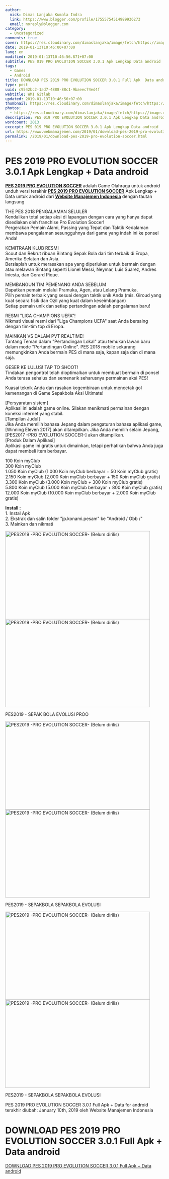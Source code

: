 ```yaml
---
author:
  nick: Dimas Lanjaka Kumala Indra
  link: https://www.blogger.com/profile/17555754514989936273
  email: noreply@blogger.com
category:
  - Uncategorized
comments: true
cover: https://res.cloudinary.com/dimaslanjaka/image/fetch/https://image.revdl.com/2016/pes2017-pro-evolution-soccer-unreleased-1.jpg
date: 2019-01-13T10:46:00+07:00
lang: en
modified: 2019-01-13T10:46:56.871+07:00
subtitle: PES 019 PRO EVOLUTION SOCCER 3.0.1 Apk Lengkap Data android
tags:
  - Games
  - Android
title: DOWNLOAD PES 2019 PRO EVOLUTION SOCCER 3.0.1 Full Apk  Data android
type: post
uuid: c9542bc2-1ad7-4888-88c1-9baeec74ed4f
webtitle: WMI Gitlab
updated: 2019-01-13T10:46:56+07:00
thumbnail: https://res.cloudinary.com/dimaslanjaka/image/fetch/https://image.revdl.com/2016/pes2017-pro-evolution-soccer-unreleased-1.jpg
photos:
  - https://res.cloudinary.com/dimaslanjaka/image/fetch/https://image.revdl.com/2016/pes2017-pro-evolution-soccer-unreleased-1.jpg
description: PES 019 PRO EVOLUTION SOCCER 3.0.1 Apk Lengkap Data android
wordcount: 2013
excerpt: PES 019 PRO EVOLUTION SOCCER 3.0.1 Apk Lengkap Data android
url: https://www.webmanajemen.com/2019/01/download-pes-2019-pro-evolution-soccer.html
permalink: /2019/01/download-pes-2019-pro-evolution-soccer.html
---
```


<h1 for="title"> <span class="notranslate"> PES 2019 PRO EVOLUTION SOCCER 3.0.1 Apk Lengkap + Data android</span> </h1>  <div>  <div class="post_content entry-content">  <p> <span class="notranslate"> <a href="https://web-manajemen.blogspot.com/" class="notranslate"><strong><span class="notranslate">PES 2019 PRO EVOLUTION SOCCER</span></strong></a> adalah Game Olahraga untuk android</span> <br><span class="notranslate"> unduh versi terakhir <strong><a href="https://web-manajemen.blogspot.com/" class="notranslate"><span class="notranslate">PES 2019 PRO EVOLUTION SOCCER</span></a></strong> Apk Lengkap + Data untuk android dari <strong><a href="https://web-manajemen.blogspot.com/" class="notranslate">Website Manajemen Indonesia</a></strong> dengan tautan langsung</span> </p>  <p> <span class="notranslate"> THE PES 2018 PENGALAMAN SELULER</span> <br><span class="notranslate"> Kendalikan total setiap aksi di lapangan dengan cara yang hanya dapat disediakan oleh franchise Pro Evolution Soccer!</span> <br><span class="notranslate"> Pergerakan Pemain Alami, Passing yang Tepat dan Taktik Kedalaman membawa pengalaman sesungguhnya dari game yang indah ini ke ponsel Anda!</span> </p>  <p> <span class="notranslate"> KEMITRAAN KLUB RESMI</span> <br><span class="notranslate"> Scout dan Rekrut ribuan Bintang Sepak Bola dari tim terbaik di Eropa, Amerika Selatan dan Asia.</span> <br><span class="notranslate"> Bersiaplah untuk merasakan apa yang diperlukan untuk bermain dengan atau melawan Bintang seperti Lionel Messi, Neymar, Luis Suarez, Andres Iniesta, dan Gerard Pique.</span> </p>  <p> <span class="notranslate"> MEMBANGUN TIM PEMENANG ANDA SEBELUM</span> <br><span class="notranslate"> Dapatkan pemain melalui Pramuka, Agen, atau Lelang Pramuka.</span> <br><span class="notranslate"> Pilih pemain terbaik yang sesuai dengan taktik unik Anda (mis. Giroud yang kuat secara fisik dan Ozil yang kuat dalam keseimbangan)</span> <br><span class="notranslate"> Setiap pemain unik dan setiap pertandingan adalah pengalaman baru!</span> </p>  <p> <span class="notranslate"> RESMI "LIGA CHAMPIONS UEFA"!</span> <br><span class="notranslate"> Nikmati visual resmi dari "Liga Champions UEFA" saat Anda bersaing dengan tim-tim top di Eropa.</span> </p>  <p> <span class="notranslate"> MAINKAN VS DALAM PVT REALTIME!</span> <br><span class="notranslate"> Tantang Teman dalam "Pertandingan Lokal" atau temukan lawan baru dalam mode "Pertandingan Online".</span> <span class="notranslate"> PES 2018 mobile sekarang memungkinkan Anda bermain PES di mana saja, kapan saja dan di mana saja.</span> </p>  <p> <span class="notranslate"> GESER KE LULUS!</span> <span class="notranslate"> TAP TO SHOOT!</span> <br><span class="notranslate"> Tindakan pengontrol telah dioptimalkan untuk membuat bermain di ponsel Anda terasa sehalus dan semenarik seharusnya permainan aksi PES!</span> </p>  <p> <span class="notranslate"> Kuasai teknik Anda dan rasakan kegembiraan untuk mencetak gol kemenangan di Game Sepakbola Aksi Ultimate!</span> </p>  <p> <span class="notranslate"> [Persyaratan sistem]</span> <br><span class="notranslate"> Aplikasi ini adalah game online.</span> <span class="notranslate"> Silakan menikmati permainan dengan koneksi internet yang stabil.</span> <br><span class="notranslate"> [Tampilan Judul]</span> <br><span class="notranslate"> Jika Anda memilih bahasa Jepang dalam pengaturan bahasa aplikasi game, [Winning Eleven 2017] akan ditampilkan.</span> <span class="notranslate"> Jika Anda memilih selain Jepang, [PES2017 -PRO EVOLUTION SOCCER-] akan ditampilkan.</span> <br><span class="notranslate"> [Produk Dalam Aplikasi]</span> <br><span class="notranslate"> Aplikasi game ini gratis untuk dimainkan, tetapi perhatikan bahwa Anda juga dapat membeli item berbayar.</span> </p>  <p> <span class="notranslate"> 100 Koin myClub</span> <br><span class="notranslate"> 300 Koin myClub</span> <br><span class="notranslate"> 1.050 Koin myClub (1.000 Koin myClub berbayar + 50 Koin myClub gratis)</span> <br><span class="notranslate"> 2.150 Koin myClub (2.000 Koin myClub berbayar + 150 Koin myClub gratis)</span> <br><span class="notranslate"> 3.300 Koin myClub (3.000 Koin myClub + 300 Koin myClub gratis)</span> <br><span class="notranslate"> 5.800 Koin myClub (5.000 Koin myClub berbayar + 800 Koin myClub gratis)</span> <br><span class="notranslate"> 12.000 Koin myClub (10.000 Koin myClub berbayar + 2.000 Koin myClub gratis)</span> </p>  <p> <span class="notranslate"><strong>Install :</strong></span> <br><span class="notranslate"> 1. Instal Apk</span> <br><span class="notranslate"> 2. Ekstrak dan salin folder "jp.konami.pesam" ke "Android / Obb /"</span> <br><span class="notranslate"> 3. Mainkan dan nikmati</span> </p>  <div class="wp-caption aligncenter"> <a href="https://web-manajemen.blogspot.com/" class="notranslate"><img data-cfsrc="https://image.revdl.com/2016/pes2017-pro-evolution-soccer-unreleased-1.jpg" alt="PES2019 -PRO EVOLUTION SOCCER- (Belum dirilis)" width="460" height="280" src="https://res.cloudinary.com/dimaslanjaka/image/fetch/https://image.revdl.com/2016/pes2017-pro-evolution-soccer-unreleased-1.jpg"></a> <noscript><img src="https://image.revdl.com/2016/pes2017-pro-evolution-soccer-unreleased-1.jpg" alt="PES2019 -PRO EVOLUTION SOCCER- (Belum dirilis)" width="460" height="280"></noscript>  <p class="wp-caption-text"> <span class="notranslate"> PES2019 - SEPAK BOLA EVOLUSI PROO</span> </p>  </div>  <div class="wp-caption aligncenter"> <a href="https://web-manajemen.blogspot.com/" class="notranslate"><img data-cfsrc="https://image.revdl.com/2016/pes2017-pro-evolution-soccer-unreleased-2.jpg" alt="PES2019 -PRO EVOLUTION SOCCER- (Belum dirilis)" width="460" height="280" src="https://res.cloudinary.com/dimaslanjaka/image/fetch/https://image.revdl.com/2016/pes2017-pro-evolution-soccer-unreleased-2.jpg"></a> <noscript><img src="https://image.revdl.com/2016/pes2017-pro-evolution-soccer-unreleased-2.jpg" alt="PES2019 -PRO EVOLUTION SOCCER- (Belum dirilis)" width="460" height="280"></noscript>  <p class="wp-caption-text"> <span class="notranslate"> PES2019 - SEPAKBOLA SEPAKBOLA EVOLUSI</span> </p>  </div>  <div class="wp-caption aligncenter"> <a href="https://web-manajemen.blogspot.com/" class="notranslate"><img data-cfsrc="https://image.revdl.com/2016/pes2017-pro-evolution-soccer-unreleased-3.jpg" alt="PES2019 -PRO EVOLUTION SOCCER- (Belum dirilis)" width="460" height="280" src="https://res.cloudinary.com/dimaslanjaka/image/fetch/https://image.revdl.com/2016/pes2017-pro-evolution-soccer-unreleased-3.jpg"></a> <noscript><img src="https://image.revdl.com/2016/pes2017-pro-evolution-soccer-unreleased-3.jpg" alt="PES2019 -PRO EVOLUTION SOCCER- (Belum dirilis)" width="460" height="280"></noscript>  <p class="wp-caption-text"> <span class="notranslate"> PES2019 - SEPAKBOLA SEPAKBOLA EVOLUSI</span> </p>  </div>  <div class="hatom-extra"> <span class="notranslate"> <span class="notranslate entry-title">PES 2019 PRO EVOLUTION SOCCER 3.0.1 Full Apk + Data for android</span> terakhir diubah: <span class="notranslate updated">January 10th, 2019</span> oleh <span class="notranslate author vcard">Website Manajemen Indonesia</span></span> </div>  <div class="clear"></div>  </div>  <h1 for="title" class="notranslate">DOWNLOAD PES 2019 PRO EVOLUTION SOCCER 3.0.1 Full Apk + Data android</h1>  <div class="w3-center w3-container w3-border notranslate"> <a href="https://dimaslanjaka-storage.000webhostapp.com/revdl.php?download&amp;path=/pes2017-pro-evolution-soccer-unreleased-apk-download.html/" target="_blank" class="w3-btn w3-green" rel="noopener noreferer nofollow">DOWNLOAD PES 2019 PRO EVOLUTION SOCCER 3.0.1 Full Apk + Data android</a> </div>  </div>  <script src="https://codepen.io/dimaslanjaka/pen/aQRrbR.js"></script>